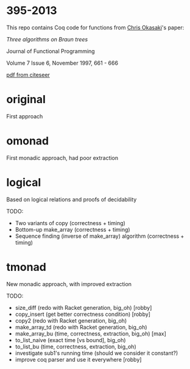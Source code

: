 395-2013
========

This repo contains Coq code for functions from
[Chris Okasaki](http://www.usma.edu/eecs/SitePages/Chris%20Okasaki.aspx)'s
paper:

_Three algorithms on Braun trees_

Journal of Functional Programming

Volume 7 Issue 6, November 1997, 661 - 666

[pdf from citeseer](http://citeseerx.ist.psu.edu/viewdoc/download?doi=10.1.1.52.6090&rep=rep1&type=pdf)

original
=======

First approach

omonad
======

First monadic approach, had poor extraction

logical
=======

Based on logical relations and proofs of decidability

TODO:
- Two variants of copy (correctness + timing)
- Bottom-up make_array (correctness + timing)
- Sequence finding (inverse of make_array) algorithm (correctness + timing)

tmonad
======

New monadic approach, with improved extraction

TODO:
- size_diff (redo with Racket generation, big_oh)   [robby]
- copy_insert (get better correctness condition) [robby]
- copy2 (redo with Racket generation, big_oh)
- make_array_td (redo with Racket generation, big_oh)
- make_array_bu (time, correctness, extraction, big_oh) [max]
- to_list_naive (exact time [vs bound], big_oh)
- to_list_bu (time, correctness, extraction, big_oh)
- investigate sub1's running time (should we consider it constant?)
- improve coq parser and use it everywhere [robby]

